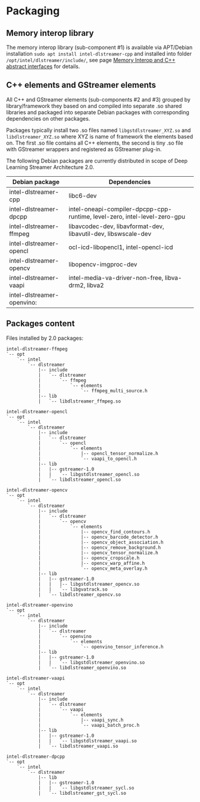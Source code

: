 # Packaging

## Memory interop library

The memory interop library (sub-component #1) is available via
APT/Debian installation `sudo apt install intel-dlstreamer-cpp` and
installed into folder `/opt/intel/dlstreamer/include/`, see
page
[Memory Interop and C++ abstract interfaces](./cpp_interfaces.md) for details.

## C++ elements and GStreamer elements

All C++ and GStreamer elements (sub-components #2 and #3) grouped by
library/framework they based on and compiled into separate .so shared
libraries and packaged into separate Debian packages with corresponding
dependencies on other packages.

Packages typically install two .so files named
`libgstdlstreamer_XYZ.so` and
`libdlstreamer_XYZ.so` where XYZ is name of framework the
elements based on. The first .so file contains all C++ elements, the
second is tiny .so file with GStreamer wrappers and registered as
GStreamer plug-in.

The following Debian packages are currently distributed in scope of
Deep Learning Streamer Architecture 2.0.

| Debian package | Dependencies |
|---|---|
| intel-dlstreamer-cpp | libc6-dev |
| intel-dlstreamer-dpcpp | intel-oneapi-compiler-dpcpp-cpp-runtime, level-zero, intel-level-zero-gpu |
| intel-dlstreamer-ffmpeg | libavcodec-dev, libavformat-dev, libavutil-dev, libswscale-dev |
| intel-dlstreamer-opencl | ocl-icd-libopencl1, intel-opencl-icd |
| intel-dlstreamer-opencv | libopencv-imgproc-dev |
| intel-dlstreamer-vaapi | intel-media-va-driver-non-free, libva-drm2, libva2 |
| intel-dlstreamer-openvino: | &nbsp; |

## Packages content

Files installed by 2.0 packages:

``` none
intel-dlstreamer-ffmpeg
`-- opt
    `-- intel
        `-- dlstreamer
            |-- include
            |   `-- dlstreamer
            |       `-- ffmpeg
            |           `-- elements
            |               `-- ffmpeg_multi_source.h
            |-- lib
            |   `-- libdlstreamer_ffmpeg.so
```

``` none
intel-dlstreamer-opencl
`-- opt
    `-- intel
        `-- dlstreamer
            |-- include
            |   `-- dlstreamer
            |       `-- opencl
            |           `-- elements
            |               |-- opencl_tensor_normalize.h
            |               `-- vaapi_to_opencl.h
            |-- lib
            |   |-- gstreamer-1.0
            |   |   `-- libgstdlstreamer_opencl.so
            |   `-- libdlstreamer_opencl.so
```

``` none
intel-dlstreamer-opencv
`-- opt
    `-- intel
        `-- dlstreamer
            |-- include
            |   `-- dlstreamer
            |       `-- opencv
            |           `-- elements
            |               |-- opencv_find_contours.h
            |               |-- opencv_barcode_detector.h
            |               |-- opencv_object_association.h
            |               |-- opencv_remove_background.h
            |               |-- opencv_tensor_normalize.h
            |               |-- opencv_cropscale.h
            |               |-- opencv_warp_affine.h
            |               `-- opencv_meta_overlay.h
            |-- lib
            |   |-- gstreamer-1.0
            |   |   |-- libgstdlstreamer_opencv.so
            |   |   `-- libgvatrack.so
            |   `-- libdlstreamer_opencv.so
```

``` none
intel-dlstreamer-openvino
`-- opt
    `-- intel
        `-- dlstreamer
            |-- include
            |   `-- dlstreamer
            |       `-- openvino
            |           `-- elements
            |               `-- openvino_tensor_inference.h
            |-- lib
            |   |-- gstreamer-1.0
            |   |   `-- libgstdlstreamer_openvino.so
            |   `-- libdlstreamer_openvino.so
```

``` none
intel-dlstreamer-vaapi
`-- opt
    `-- intel
        `-- dlstreamer
            |-- include
            |   `-- dlstreamer
            |       `-- vaapi
            |           `-- elements
            |               |-- vaapi_sync.h
            |               `-- vaapi_batch_proc.h
            |-- lib
            |   |-- gstreamer-1.0
            |   |   `-- libgstdlstreamer_vaapi.so
            |   `-- libdlstreamer_vaapi.so
```

``` none
intel-dlstreamer-dpcpp
`-- opt
    `-- intel
        `-- dlstreamer
            |-- lib
            |   |-- gstreamer-1.0
            |   |   `-- libgstdlstreamer_sycl.so
            |   `-- libdlstreamer_gst_sycl.so
```
